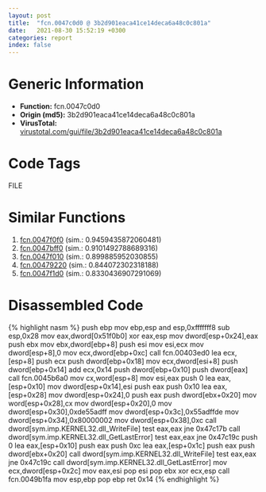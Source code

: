 ```yaml
---
layout: post
title:  "fcn.0047c0d0 @ 3b2d901eaca41ce14deca6a48c0c801a"
date:   2021-08-30 15:52:19 +0300
categories: report
index: false
---
```


# Generic Information
- **Function:** fcn.0047c0d0
- **Origin (md5):** 3b2d901eaca41ce14deca6a48c0c801a
- **VirusTotal:** [virustotal.com/gui/file/3b2d901eaca41ce14deca6a48c0c801a][virustotal_ref]

# Code Tags
<span class="tag" id="FILE">FILE</span>


# Similar Functions

1. [fcn.0047f0f0][similar_1_ref] (sim.: 0.9459435872060481)
2. [fcn.0047bff0][similar_2_ref] (sim.: 0.9101492788689316)
3. [fcn.0047f010][similar_3_ref] (sim.: 0.899885952030855)
4. [fcn.00479220][similar_4_ref] (sim.: 0.844072302318188)
5. [fcn.0047f1d0][similar_5_ref] (sim.: 0.8330436907291069)


# Disassembled Code

{% highlight nasm %}
push ebp
mov ebp,esp
and esp,0xfffffff8
sub esp,0x28
mov eax,dword[0x51f0b0]
xor eax,esp
mov dword[esp+0x24],eax
push ebx
mov ebx,dword[ebp+8]
push esi
mov esi,ecx
mov dword[esp+8],0
mov ecx,dword[ebp+0xc]
call fcn.00403ed0
lea ecx,[esp+8]
push ecx
push dword[ebp+0x18]
mov ecx,dword[esi+8]
push dword[ebp+0x14]
add ecx,0x14
push dword[ebp+0x10]
push dword[eax]
call fcn.0045b6a0
mov cx,word[esp+8]
mov esi,eax
push 0
lea eax,[esp+0x10]
mov dword[esp+0x14],esi
push eax
push 0x10
lea eax,[esp+0x28]
mov dword[esp+0x24],0
push eax
push dword[ebx+0x20]
mov word[esp+0x28],cx
mov dword[esp+0x20],0
mov dword[esp+0x30],0xde55adff
mov dword[esp+0x3c],0x55adffde
mov dword[esp+0x34],0x80000002
mov dword[esp+0x38],0xc
call dword[sym.imp.KERNEL32.dll_WriteFile]
test eax,eax
jne 0x47c17b
call dword[sym.imp.KERNEL32.dll_GetLastError]
test eax,eax
jne 0x47c19c
push 0
lea eax,[esp+0x10]
push eax
push 0xc
lea eax,[esp+0x1c]
push eax
push dword[ebx+0x20]
call dword[sym.imp.KERNEL32.dll_WriteFile]
test eax,eax
jne 0x47c19c
call dword[sym.imp.KERNEL32.dll_GetLastError]
mov ecx,dword[esp+0x2c]
mov eax,esi
pop esi
pop ebx
xor ecx,esp
call fcn.0049b1fa
mov esp,ebp
pop ebp
ret 0x14
{% endhighlight %}


[similar_1_ref]: /report/fcn.0047f0f0@3b2d901eaca41ce14deca6a48c0c801a
[similar_2_ref]: /report/fcn.0047bff0@3b2d901eaca41ce14deca6a48c0c801a
[similar_3_ref]: /report/fcn.0047f010@3b2d901eaca41ce14deca6a48c0c801a
[similar_4_ref]: /report/fcn.00479220@3b2d901eaca41ce14deca6a48c0c801a
[similar_5_ref]: /report/fcn.0047f1d0@3b2d901eaca41ce14deca6a48c0c801a
[virustotal_ref]: https://www.virustotal.com/gui/file/3b2d901eaca41ce14deca6a48c0c801a